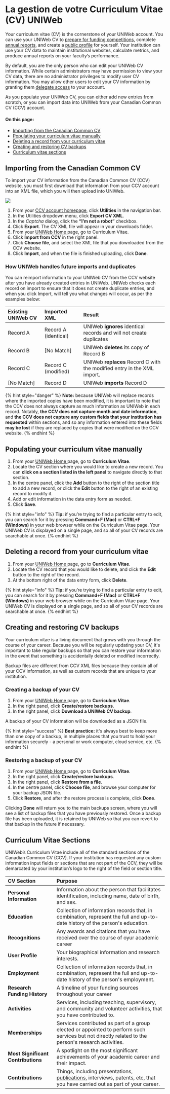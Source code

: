 # La gestion de votre Curriculum Vitae \(CV\) UNIWeb

Your curriculum vitae \(CV\) is the cornerstone of your UNIWeb account. You can use your UNIWeb CV to [prepare for funding competitions](applying-for-funding-with-the-canadian-common-cv.md), complete [annual reports](downloading-cvs-and-reports.md#downloading-your-own-cv-and-report-files), and create a [public profile](../networking-on-uniweb/filling-out-your-public-profile.md#filling-out-your-public-profile-automatically-using-your-cv) for yourself. Your institution can use your CV data to maintain institutional websites, calculate metrics, and produce annual reports on your faculty’s performance.

By default, you are the only person who can edit your UNIWeb CV information. While certain administrators may have permission to view your CV data, there are no administrator privileges to modify user CV information. You may allow other users to edit your CV information by granting them [delegate access](../uniweb-accounts/access-control/delegate-access.md#granting-delegate-access) to your account.

As you populate your UNIWeb CV, you can either add new entries from scratch, or you can import data into UNIWeb from your Canadian Common CV \(CCV\) account.

#### On this page:

* [Importing from the Canadian Common CV](your-uniweb-curriculum-vitae-cv.md#importing-from-the-canadian-common-cv)
* [Populating your curriculum vitae manually](your-uniweb-curriculum-vitae-cv.md#populating-your-curriculum-vitae-manually)
* [Deleting a record from your curriculum vitae](your-uniweb-curriculum-vitae-cv.md#deleting-a-record-from-your-curriculum-vitae)
* [Creating and restoring CV backups](your-uniweb-curriculum-vitae-cv.md#creating-and-restoring-cv-backups)
* [Curriculum vitae sections](your-uniweb-curriculum-vitae-cv.md#curriculum-vitae-sections)

## Importing from the Canadian Common CV

To import your CV information from the Canadian Common CV \(CCV\) website, you must first download that information from your CCV account into an XML file, which you will then upload into UNIWeb.

![](../.gitbook/assets/screencast-2019-10-20-13-05-31.gif)

1. From your [CCV account homepage](https://ccv-cvc.ca), click **Utilities** in the navigation bar.
2. In the Utilities dropdown menu, click **Export CV XML**.
3. In the _Captcha_ dialog, click the **“I’m not a robot”** checkbox.
4. Click **Export**. The CV XML file will appear in your downloads folder.
5. From your [UNIWeb Home ](../navigating-uniweb/the-home-page.md)page, go to Curriculum Vitae.
6. Click **Import from CCV** in the right panel.
7. Click **Choose file**, and select the XML file that you downloaded from the CCV website.
8. Click **Import**, and when the file is finished uploading, click **Done**. 

### How UNIWeb handles future imports and duplicates

You can reimport information to your UNIWeb CV from the CCV website after you have already created entries in UNIWeb. UNIWeb checks each record on import to ensure that it does not create duplicate entries, and when you click Import, will tell you what changes will occur, as per the examples below:

| Existing UNIWeb CV | Imported XML | Result |
| :--- | :--- | :--- |
| Record A | Record A \(identical\) | UNIWeb **ignores** identical records and will not create duplicates |
| Record B | \[No Match\] | UNIWeb **deletes** its copy of Record B |
| Record C | Record C \(modified\) | UNIWeb **replaces** Record C with the modified entry in the XML import. |
| \[No Match\] | Record D | UNIWeb **imports** Record D |

{% hint style="danger" %}
**Note:** because UNIWeb will replace records where the imported copies have been modified, it is important to note that the CCV does not always capture as much information as UNIWeb in each record. Notably, **the CCV does not capture month and date information**, and **the CCV does not capture any custom fields that your institution has requested** within sections, and so any information entered into these fields **may be lost** if they are replaced by copies that were modified on the CCV website.
{% endhint %}

## Populating your curriculum vitae manually

1. From your [UNIWeb Home ](../navigating-uniweb/the-home-page.md)page, go to **Curriculum Vitae**.
2. Locate the CV section where you would like to create a new record. You can **click on a section listed in the left panel** to navigate directly to that section.
3. In the centre panel, click the **Add** button to the right of the section title to add a new record, or click the **Edit** button to the right of an existing record to modify it.
4. Add or edit information in the data entry form as needed.
5. Click **Save**.

{% hint style="info" %}
**Tip:** if you’re trying to find a particular entry to edit, you can search for it by pressing **Command+F \(Mac\)** or **CTRL+F \(Windows\)** in your web browser while on the Curriculum Vitae page. Your UNIWeb CV is displayed on a single page, and so all of your CV records are searchable at once.
{% endhint %}

## Deleting a record from your curriculum vitae

1. From your [UNIWeb Home ](../navigating-uniweb/the-home-page.md)page, go to **Curriculum Vitae**.
2. Locate the CV record that you would like to delete, and click the **Edit** button to the right of the record.
3. At the bottom right of the data entry form, click **Delete**.

{% hint style="info" %}
**Tip:** if you’re trying to find a particular entry to edit, you can search for it by pressing **Command+F \(Mac\)** or **CTRL+F \(Windows\)** in your web browser while on the Curriculum Vitae page. Your UNIWeb CV is displayed on a single page, and so all of your CV records are searchable at once.
{% endhint %}

## Creating and restoring CV backups

Your curriculum vitae is a living document that grows with you through the course of your career. Because you will be regularly updating your CV, it's important to take regular backups so that you can restore your information in the event that something is accidentally deleted or modified incorrectly.

Backup files are different from CCV XML files because they contain all of your CCV information, as well as custom records that are unique to your institution.

### Creating a backup of your CV

1. From your [UNIWeb Home ](../navigating-uniweb/the-home-page.md)page, go to **Curriculum Vitae**.
2. In the right panel, click **Create/restore backups**.
3. In the right panel, click **Download a UNIWeb CV backup**.

A backup of your CV information will be downloaded as a JSON file. 

{% hint style="success" %}
**Best practice:** it's always best to keep more than one copy of a backup, in multiple places that you trust to hold your information securely - a personal or work computer, cloud service, etc.
{% endhint %}

### Restoring a backup of your CV

1. From your [UNIWeb Home ](../navigating-uniweb/the-home-page.md)page, go to **Curriculum Vitae**.
2. In the right panel, click **Create/restore backups**.
3. In the right panel, click **Restore from a file**.
4. In the centre panel, click **Choose file**, and browse your computer for your backup JSON file.
5. Click **Restore**, and after the restore process is complete, click **Done**.

Clicking **Done** will return you to the main backups screen, where you will see a list of backup files that you have previously restored. Once a backup file has been uploaded, it is retained by UNIWeb so that you can revert to that backup in the future if necessary.

## Curriculum Vitae Sections

UNIWeb’s Curriculum Vitae include all of the standard sections of the Canadian Common CV \(CCV\). If your institution has requested any custom information input fields or sections that are not part of the CCV, they will be demarcated by your institution’s logo to the right of the field or section title.

| CV Section | Purpose |
| :--- | :--- |
| **Personal Information** | Information about the person that facilitates identification, including name, date of birth, and sex. |
| **Education** | Collection of information records that, in combination, represent the full and up-to-date history of the person's education. |
| **Recognitions** | Any awards and citations that you have received over the course of oyur academic career |
| **User Profile** | Your biographical information and research interests. |
| **Employment** | Collection of information records that, in combination, represent the full and up-to-date history of the person's employment. |
| **Research Funding History** | A timeline of your funding sources throughout your career |
| **Activities** | Services, including teaching, supervisory, and community and volunteer activities, that you have contributed to. |
| **Memberships** | Services contributed as part of a group elected or appointed to perform such services but not directly related to the person's research activities. |
| **Most Significant Contributions** | A spotlight on the most significant achievements of your academic career and their impact. |
| **Contributions** | Things, including presentations, [publications](publications-1.md), interviews, patents, etc, that you have carried out as part of your career.  |



